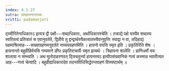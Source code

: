 ```yaml
---
index: 4.1.27
sutra: दामहायनान्ताच्च
vritti: padamanjari
---
```


 ठ्स्वीरितेनाधिकारःऽ इत्यत्र द्वौ पक्षौ---शब्दाधिकारः, अर्थाधिकारश्चेति । तत्राद्ये पक्षे यस्यैव शब्दस्य स्वरितत्वं प्रतित्रातं स एवानुवर्तते, द्वितीये तु द्वन्द्वार्थस्यैकत्वातस्यैवानुवृत्तिः स्याद्वा न वा, तदिहाद्यं पक्षमाश्रित्याह---सख्याग्रहणमनुवर्तते नाव्ययग्रहणमिति । हायनो वयसि स्मृत इति । प्रकृतिरिति शेषः । हायनान्तो बहुव्रीहिर्वयसि गम्यमाने ङीपः प्रकृतिराचार्यैः स्मृत इत्यर्थः । त्रिहायना शालेति । प्राणिधर्मो वयः शालाया न सम्भवति । अथ मूलोदाहरणवत् ठ्त्रिचतुर्भ्या हायनस्यऽ इत्यौपसंख्यानिकं णत्वं कस्मान्न भवतीत्यत आह---णत्वं चेत्यादि । बहुव्रीह्यधिकारादेव तदन्तविधिसिद्धेरन्तग्रहणं विस्पष्टार्थम् ॥